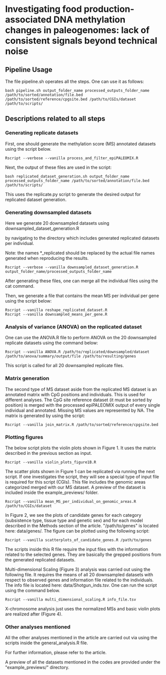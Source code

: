 
# Investigating food production-associated DNA methylation changes in paleogenomes: lack of consistent signals beyond technical noise

## Pipeline Usage

The file pipeline.sh operates all the steps. One can use it as follows:

```
bash pipeline.sh output_folder_name processed_outputs_folder_name /path/to/sorted/annotation/file.bed /path/to/sorted/reference/cpgsite.bed /path/to/CGIs/dataset /path/to/scripts/
```

## Descriptions related to all steps

### Generating replicate datasets

First, one should generate the methylation score (MS) annotated datasets using the script below.

```
Rscript --verbose --vanilla process_and_filter_epiPALEOMIX.R
```

Next, the output of these files are used in the script:

```
bash replicated_dataset_generation.sh output_folder_name processed_outputs_folder_name /path/to/sorted/annotation/file.bed /path/to/scripts/
```

This uses the replicate.py script to generate the desired output for replicated dataset generation.

### Generating downsampled datasets

Here we generate 20 downsampled datasets using downsampled_dataset_generation.R

by navigating to the directory which includes generated replicated datasets per individual.

Note: the names *_replicated should be replaced by the actual file names generated when reproducing the results.

  
```
Rscript --verbose --vanilla downsampled_dataset_generation.R output_folder_name/processed_outputs_folder_name
```

After generating these files, one can merge all the individual files using the cat command.

Then, we generate a file that contains the mean MS per individual per gene using the script below:

```
Rscript --vanilla reshape_replicated_dataset.R
Rscript --vanilla downsampled_means_per_gene.R
```

### Analysis of variance (ANOVA) on the replicated dataset

One can use the ANOVA.R file to perform ANOVA on the 20 downsampled replicate datasets using the command below:
  
```
Rscript --vanilla ANOVA.R /path/to/replicated/downsampled/dataset /path/to/anova/summary/output/file /path/to/resulting/genes
```

This script is called for all 20 downsampled replicate files.

### Matrix generation

The second type of MS dataset aside from the replicated MS dataset is an annotated matrix with CpG positions and individuals. This is used for different analyses. The CpG site reference dataset (it must be sorted by position) is merged with the processed epiPALEOMIX output of every single individual and annotated. Missing MS values are represented by NA. The matrix is generated by using the script:
  
```
Rscript --vanilla join_matrix.R /path/to/sorted/reference/cpgsite.bed
```

### Plotting figures

The below script plots the violin plots shown in Figure 1. It uses the matrix described in the previous section as input.

```
Rscript --vanilla violin_plots_figure1B.R
```

The scatter plots shown in Figure 1 can be replicated via running the next script. If one investigates the script, they will see a special type of input file is required for this script (CGIs). This file includes the genomic areas categorized merged with our MS dataset. A preview of the dataset is included inside the example_previews/ folder.

```
Rscript --vanilla mean_MS_per_individual_on_genomic_areas.R /path/to/CGIs/dataset
```

 
In Figure 2, we see the plots of candidate genes for each category (subsistence type, tissue type and genetic sex) and for each model described in the Methods section of the article. "/path/to/genes" is located here: data/genes/. The figure can be plotted using the following script:

```
Rscript --vanilla scatterplots_of_candidate_genes.R /path/to/genes
```

The scripts inside this R file require the input files with the information related to the selected genes. They are basically the grepped positions from the generated replicated datasets.

Multi-dimensional Scaling (Figure 3) analysis was carried out using the following file. It requires the means of all 20 downsampled datasets with respect to observed genes and information file related to the individuals. The info file is located here: data/Shotgun_inds.tsv. One can run the script using the command below. 

```
Rscript --vanilla multi_dimensional_scaling.R info_file.tsv
```

X-chromosome analysis just uses the normalized MSs and basic violin plots are realized after (Figure 4).

### Other analyses mentioned

All the other analyses mentioned in the article are carried out via using the scripts inside the general_analysis.R file.


For further information, please refer to the article.

A preview of all the datasets mentioned in the codes are provided under the "example_previews/" directory.
